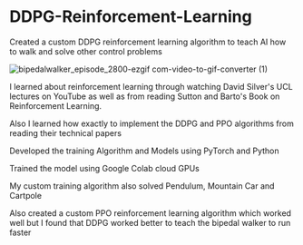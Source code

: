 # DDPG-Reinforcement-Learning
Created a custom DDPG reinforcement learning algorithm to teach AI how to walk and solve other control problems

![bipedalwalker_episode_2800-ezgif com-video-to-gif-converter (1)](https://github.com/user-attachments/assets/29ebc2a1-6cc2-431d-ae01-bfe29f2fcf16)


I learned about reinforcement learning through watching David Silver's UCL lectures on YouTube as well as from reading Sutton and Barto's Book on Reinforcement Learning.

Also I learned how exactly to implement the DDPG and PPO algorithms from reading their technical papers

Developed the training Algorithm and Models using PyTorch and Python

Trained the model using Google Colab cloud GPUs

My custom training algorithm also solved Pendulum, Mountain Car and Cartpole

Also created a custom PPO reinforcement learning algorithm which worked well but I found that DDPG worked better to teach the bipedal walker to run faster




